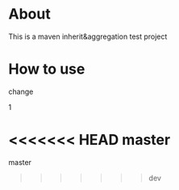 # About

This is a maven inherit&aggregation test project



# How to use

change

1

<<<<<<< HEAD
master
=======
master
>>>>>>> dev